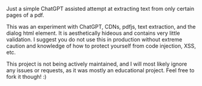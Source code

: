 Just a simple ChatGPT assisted attempt at extracting text from only certain pages of a pdf.

This was an experiment with ChatGPT, CDNs, pdfjs, text extraction, and the dialog html element. It is aesthetically hideous and contains very little validation. I suggest you do not use this in production without extreme caution and knowledge of how to protect yourself from code injection, XSS, etc.

This project is not being actively maintained, and I will most likely ignore any issues or requests, as it was mostly an educational project. Feel free to fork it though! :)
